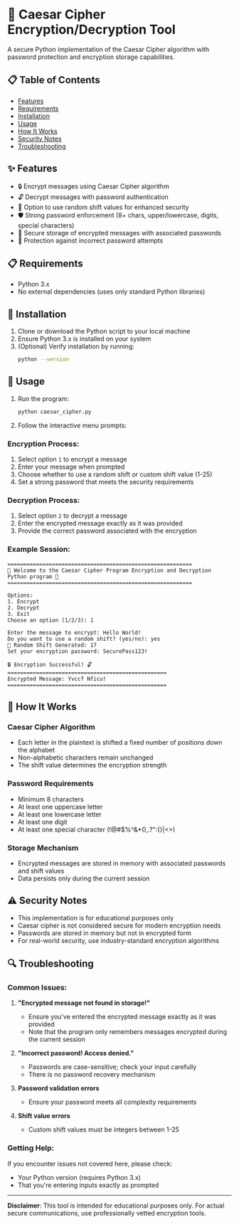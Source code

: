 # 🔐 Caesar Cipher Encryption/Decryption Tool

A secure Python implementation of the Caesar Cipher algorithm with password protection and encryption storage capabilities.

## 📋 Table of Contents

- [Features](#features)
- [Requirements](#requirements)
- [Installation](#installation)
- [Usage](#usage)
- [How It Works](#how-it-works)
- [Security Notes](#security-notes)
- [Troubleshooting](#troubleshooting)

## ✨ Features

- 🔒 Encrypt messages using Caesar Cipher algorithm
- 🔓 Decrypt messages with password authentication
- 🎲 Option to use random shift values for enhanced security
- 🛡️ Strong password enforcement (8+ chars, upper/lowercase, digits, special characters)
- 💾 Secure storage of encrypted messages with associated passwords
- 🚫 Protection against incorrect password attempts

## 📋 Requirements

- Python 3.x
- No external dependencies (uses only standard Python libraries)

## 🔧 Installation

1. Clone or download the Python script to your local machine
2. Ensure Python 3.x is installed on your system
3. (Optional) Verify installation by running:
   ```bash
   python --version
   ```

## 🚀 Usage

1. Run the program:
   ```bash
   python caesar_cipher.py
   ```

2. Follow the interactive menu prompts:

### Encryption Process:
1. Select option `1` to encrypt a message
2. Enter your message when prompted
3. Choose whether to use a random shift or custom shift value (1-25)
4. Set a strong password that meets the security requirements

### Decryption Process:
1. Select option `2` to decrypt a message
2. Enter the encrypted message exactly as it was provided
3. Provide the correct password associated with the encryption

### Example Session:
```
==========================================================
🔐 Welcome to the Caesar Cipher Program Encryption and Decryption Python program 🔐
==========================================================

Options: 
1. Encrypt
2. Decrypt
3. Exit
Choose an option (1/2/3): 1

Enter the message to encrypt: Hello World!
Do you want to use a random shift? (yes/no): yes
🔢 Random Shift Generated: 17
Set your encryption password: SecurePass123!

🔒 Encryption Successful! 🔓
==================================================
Encrypted Message: Yvccf Nficu!
==================================================
```

## 🧠 How It Works

### Caesar Cipher Algorithm
- Each letter in the plaintext is shifted a fixed number of positions down the alphabet
- Non-alphabetic characters remain unchanged
- The shift value determines the encryption strength

### Password Requirements
- Minimum 8 characters
- At least one uppercase letter
- At least one lowercase letter
- At least one digit
- At least one special character (!@#$%^&*(),.?":{}|<>)

### Storage Mechanism
- Encrypted messages are stored in memory with associated passwords and shift values
- Data persists only during the current session

## ⚠️ Security Notes

- This implementation is for educational purposes only
- Caesar cipher is not considered secure for modern encryption needs
- Passwords are stored in memory but not in encrypted form
- For real-world security, use industry-standard encryption algorithms

## 🔍 Troubleshooting

### Common Issues:
1. **"Encrypted message not found in storage!"**
   - Ensure you've entered the encrypted message exactly as it was provided
   - Note that the program only remembers messages encrypted during the current session

2. **"Incorrect password! Access denied."**
   - Passwords are case-sensitive; check your input carefully
   - There is no password recovery mechanism

3. **Password validation errors**
   - Ensure your password meets all complexity requirements

4. **Shift value errors**
   - Custom shift values must be integers between 1-25

### Getting Help:
If you encounter issues not covered here, please check:
- Your Python version (requires Python 3.x)
- That you're entering inputs exactly as prompted

---

**Disclaimer**: This tool is intended for educational purposes only. For actual secure communications, use professionally vetted encryption tools.
